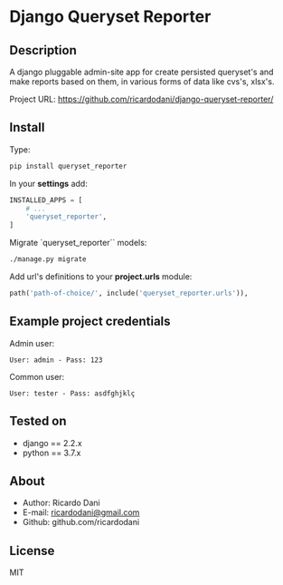 Django Queryset Reporter
=================

Description
-----------

A django pluggable admin-site app for create persisted queryset's and make reports based on them, in various forms of data like cvs's, xlsx's.

Project URL: https://github.com/ricardodani/django-queryset-reporter/

Install
-------

Type:

```bash
pip install queryset_reporter
```

In your **settings** add:

```python
INSTALLED_APPS = [
    # ...
    'queryset_reporter',
]
```

Migrate `queryset_reporter`` models:

```bash
./manage.py migrate
```


Add url's definitions to your **project.urls** module:

```python
path('path-of-choice/', include('queryset_reporter.urls')),
```

Example project credentials
---------------------------

Admin user:
```
User: admin - Pass: 123
```

Common user:
```
User: tester - Pass: asdfghjklç
```


Tested on
---------

- django == 2.2.x
- python == 3.7.x

About
-----

- Author: Ricardo Dani
- E-mail: ricardodani@gmail.com
- Github: github.com/ricardodani

License
-------

MIT
